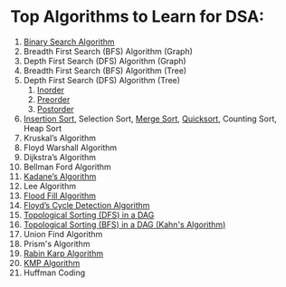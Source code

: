 # Top Algorithms to Learn for DSA:

1. [Binary Search Algorithm](https://github.com/RoshanSharmaCodes/Leetcode-Head/blob/main/Binary%20Search)
2. Breadth First Search (BFS) Algorithm (Graph)
3. Depth First Search (DFS) Algorithm (Graph)
4. Breadth First Search (BFS) Algorithm (Tree)
5. Depth First Search (DFS) Algorithm (Tree)
   1. [Inorder](https://github.com/RoshanSharmaCodes/Leetcode-Head/blob/main/Inorder%20Traversal)
   2. [Preorder](https://github.com/RoshanSharmaCodes/Leetcode-Head/blob/main/Preorder%20Traversal)
   3. [Postorder](https://github.com/RoshanSharmaCodes/Leetcode-Head/blob/main/Postorder%20Traversal)
8. [Insertion Sort](https://github.com/RoshanSharmaCodes/Leetcode-Head/blob/main/Insertion%20Sorting), Selection Sort, [Merge Sort](https://github.com/RoshanSharmaCodes/Leetcode-Head/blob/main/Merge%20Sorting), [Quicksort](https://github.com/RoshanSharmaCodes/Leetcode-Head/blob/main/Quick%20Sorting), Counting Sort, Heap Sort
9. Kruskal’s Algorithm
10. Floyd Warshall Algorithm
11. Dijkstra’s Algorithm
12. Bellman Ford Algorithm
13. [Kadane’s Algorithm](https://github.com/RoshanSharmaCodes/Leetcode-Head/blob/main/Kdane's%20Algorithm)
14. Lee Algorithm
15. [Flood Fill Algorithm](https://github.com/RoshanSharmaCodes/Leetcode-Head/blob/main/Flood%20Fill%20Algorithm)
16. [Floyd’s Cycle Detection Algorithm](https://github.com/RoshanSharmaCodes/Leetcode-Head/blob/main/Floyd%20Cycle%20Algorithm)
17. [Topological Sorting (DFS) in a DAG](https://github.com/RoshanSharmaCodes/Leetcode-Head/blob/main/Topological%20Sorting%20DFS)
18. [Topological Sorting (BFS) in a DAG (Kahn's Algorithm)](https://github.com/RoshanSharmaCodes/Leetcode-Head/blob/main/Topological%20Sorting%20BFS%20(Kahn's%20ALgorithm))
19. Union Find Algorithm
20. Prism's Algorithm
21. [Rabin Karp Algorithm](https://github.com/RoshanSharmaCodes/Leetcode-Head/blob/main/Rabin%20Karp%20Algo)
22. [KMP Algorithm](https://github.com/RoshanSharmaCodes/Leetcode-Head/blob/main/KMP%20Algorithm)
23. Huffman Coding
